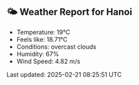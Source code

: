 <!-- WEATHER-START -->
## 🌤 Weather Report for Hanoi

- Temperature: 19°C
- Feels like: 18.71°C
- Conditions: overcast clouds
- Humidity: 67%
- Wind Speed: 4.82 m/s

Last updated: 2025-02-21 08:25:51 UTC
<!-- WEATHER-END -->
